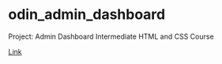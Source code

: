 # odin_admin_dashboard


Project: Admin Dashboard
Intermediate HTML and CSS Course

[Link](https://www.theodinproject.com/lessons/node-path-intermediate-html-and-css-admin-dashboard)